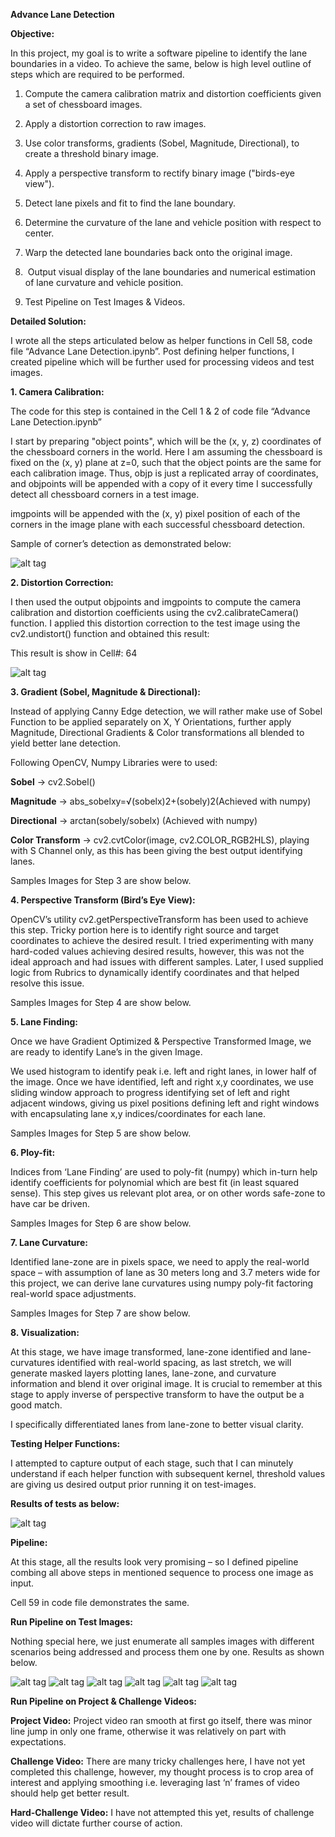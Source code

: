 **Advance Lane Detection**

**Objective:**

In this project, my goal is to write a software pipeline to identify the
lane boundaries in a video. To achieve the same, below is high level
outline of steps which are required to be performed.

1.  Compute the camera calibration matrix and distortion coefficients
    given a set of chessboard images.

2.  Apply a distortion correction to raw images. 

3.  Use color transforms, gradients (Sobel, Magnitude, Directional), to
    create a threshold binary image. 

4.  Apply a perspective transform to rectify binary image ("birds-eye
    view").

5.  Detect lane pixels and fit to find the lane boundary. 

6.  Determine the curvature of the lane and vehicle position with
    respect to center. 

7.  Warp the detected lane boundaries back onto the original image.

8.   Output visual display of the lane boundaries and numerical
    estimation of lane curvature and vehicle position.

9.  Test Pipeline on Test Images & Videos.




**Detailed Solution:**

I wrote all the steps articulated below as helper functions in Cell
58, code file “Advance Lane Detection.ipynb”. Post defining helper
functions, I created pipeline which will be further used for
processing videos and test images.


**1. Camera Calibration:**

The code for this step is contained in the Cell 1 & 2 of code file
“Advance Lane Detection.ipynb”

I start by preparing "object points", which will be the (x, y, z)
coordinates of the chessboard corners in the world. Here I am assuming
the chessboard is fixed on the (x, y) plane at z=0, such that the
object points are the same for each calibration image. Thus, objp is
just a replicated array of coordinates, and objpoints will be appended
with a copy of it every time I successfully detect all chessboard
corners in a test image.

imgpoints will be appended with the (x, y) pixel position of each of
the corners in the image plane with each successful chessboard
detection.

Sample of corner’s detection as demonstrated below:

![alt tag](output_images/output_5_0.png)


**2. Distortion Correction:**

I then used the output objpoints and imgpoints to compute the camera
calibration and distortion coefficients using the cv2.calibrateCamera()
function. I applied this distortion correction to the test image using
the cv2.undistort() function and obtained this result:

This result is show in Cell#: 64

![alt tag](output_images/output_11_1.png)


**3. Gradient (Sobel, Magnitude & Directional):**

Instead of applying Canny Edge detection, we will rather make use of
Sobel Function to be applied separately on X, Y Orientations, further
apply Magnitude, Directional Gradients & Color transformations all
blended to yield better lane detection.

Following OpenCV, Numpy Libraries were to used:

**Sobel** -&gt; cv2.Sobel()

**Magnitude** -&gt; abs\_sobelxy=√​(sobel​x​​)​2​​+(sobel​y​​)​2​​​​​
(Achieved with numpy)

**Directional** -&gt; arctan(sobel​y​​/sobel​x​​) (Achieved with numpy)

**Color Transform** -&gt; cv2.cvtColor(image, cv2.COLOR\_RGB2HLS),
playing with S Channel only, as this has been giving the best output
identifying lanes.

Samples Images for Step 3 are show below.


**4. Perspective Transform (Bird’s Eye View):**

OpenCV’s utility cv2.getPerspectiveTransform has been used to achieve
this step. Tricky portion here is to identify right source and target
coordinates to achieve the desired result. I tried experimenting with
many hard-coded values achieving desired results, however, this was not
the ideal approach and had issues with different samples. Later, I used
supplied logic from Rubrics to dynamically identify coordinates and that
helped resolve this issue.

Samples Images for Step 4 are show below.


**5. Lane Finding:**

Once we have Gradient Optimized & Perspective Transformed Image, we are
ready to identify Lane’s in the given Image.

We used histogram to identify peak i.e. left and right lanes, in lower
half of the image. Once we have identified, left and right x,y
coordinates, we use sliding window approach to progress identifying set
of left and right adjacent windows, giving us pixel positions defining
left and right windows with encapsulating lane x,y indices/coordinates
for each lane.

Samples Images for Step 5 are show below.


**6. Ploy-fit:**

Indices from ‘Lane Finding’ are used to poly-fit (numpy) which in-turn
help identify coefficients for polynomial which are best fit (in least
squared sense). This step gives us relevant plot area, or on other words
safe-zone to have car be driven.

Samples Images for Step 6 are show below.


**7. Lane Curvature:**

Identified lane-zone are in pixels space, we need to apply the
real-world space – with assumption of lane as 30 meters long and 3.7
meters wide for this project, we can derive lane curvatures using numpy
poly-fit factoring real-world space adjustments.

Samples Images for Step 7 are show below.


**8. Visualization:**

At this stage, we have image transformed, lane-zone identified and
lane-curvatures identified with real-world spacing, as last stretch, we
will generate masked layers plotting lanes, lane-zone, and curvature
information and blend it over original image. It is crucial to remember
at this stage to apply inverse of perspective transform to have the
output be a good match.

I specifically differentiated lanes from lane-zone to better visual
clarity.


**Testing Helper Functions:**

I attempted to capture output of each stage, such that I can minutely
understand if each helper function with subsequent kernel, threshold
values are giving us desired output prior running it on test-images.

**Results of tests as below:**

![alt tag](output_images/output_12_2.png)


**Pipeline:**

At this stage, all the results look very promising – so I defined
pipeline combing all above steps in mentioned sequence to process one
image as input.

Cell 59 in code file demonstrates the same.


**Run Pipeline on Test Images:**

Nothing special here, we just enumerate all samples images with
different scenarios being addressed and process them one by one. Results 
as shown below.


![alt tag](output_images/output_14_1.png)
![alt tag](output_images/output_14_2.png)
![alt tag](output_images/output_14_3.png)
![alt tag](output_images/output_14_4.png)
![alt tag](output_images/output_14_5.png)
![alt tag](output_images/output_14_6.png)



**Run Pipeline on Project & Challenge Videos:**

**Project Video:** Project video ran smooth at first go itself, there
was minor line jump in only one frame, otherwise it was relatively on
part with expectations.


**Challenge Video:** There are many tricky challenges here, I have not
yet completed this challenge, however, my thought process is to crop
area of interest and applying smoothing i.e. leveraging last ‘n’ frames
of video should help get better result.


**Hard-Challenge Video:** I have not attempted this yet, results of
challenge video will dictate further course of action.
